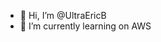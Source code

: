 - 👋 Hi, I’m @UltraEricB
- 🌱 I’m currently learning on AWS

<!---
UltraEricB/UltraEricB is a ✨ special ✨ repository because its `README.md` (this file) appears on your GitHub profile.
You can click the Preview link to take a look at your changes.
--->

